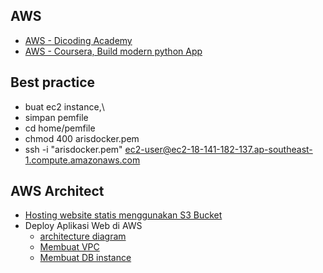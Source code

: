 ## AWS
- [AWS - Dicoding Academy](https://github.com/ArisOther/aws-dicoding)
- [AWS - Coursera, Build modern python App](https://github.com/ArisOther/deploy/blob/main/aws_coursera_pythonApp.md)

## Best practice
- buat ec2 instance,\
- simpan pemfile
- cd home/pemfile
- chmod 400 arisdocker.pem
- ssh -i "arisdocker.pem" ec2-user@ec2-18-141-182-137.ap-southeast-1.compute.amazonaws.com
 
## AWS Architect
- [Hosting website statis menggunakan S3 Bucket](https://www.dicoding.com/academies/266/tutorials/13472)
- Deploy Aplikasi Web di AWS
  - [architecture diagram](https://www.dicoding.com/academies/266/tutorials/13537)
  - [Membuat VPC](https://www.dicoding.com/academies/266/tutorials/13542)
  - [Membuat DB instance](https://www.dicoding.com/academies/266/tutorials/13547)
